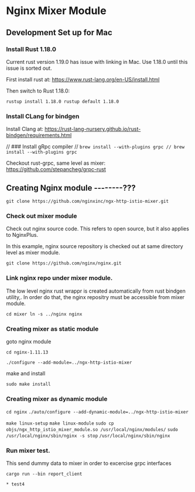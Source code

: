 # Nginx Mixer Module

## Development Set up for Mac


### Install Rust 1.18.0

Current rust version 1.19.0 has issue with linking in Mac.  Use 1.18.0 until this issue is sorted out.

First install rust at:  https://www.rust-lang.org/en-US/install.html

Then switch to Rust 1.18.0:

`rustup install 1.18.0
rustup default 1.18.0`

### Install CLang for bindgen

Install Clang at: https://rust-lang-nursery.github.io/rust-bindgen/requirements.html


// ### Install gRpc compiler
// `brew install --with-plugins grpc
// brew install --with-plugins grpc`

Checkout rust-grpc, same level as mixer:
https://github.com/stepancheg/grpc-rust

## Creating Nginx module --------???
`git clone https://github.com/nginxinc/ngx-http-istio-mixer.git`




### Check out mixer module

Check out nginx source code.  This refers to open source, but it also applies to NginxPlus.

In this example, nginx source repository is checked out at same directory level as mixer module.

`git clone https://github.com/nginx/nginx.git`

###  Link nginx repo under mixer module.

The low level nginx rust wrappr is created automatically from rust bindgen utility,.  In order do that,
the nginx repositry must be accessible from mixer module.

`cd mixer
ln -s ../nginx nginx`

### Creating mixer as static module

goto nginx module

`cd nginx-1.11.13`


`./configure --add-module=../ngx-http-istio-mixer`

make and install

`sudo make install`

### Creating mixer as dynamic module

`cd nginx`
`./auto/configure --add-dynamic-module=../ngx-http-istio-mixer`

`make linux-setup`
`make linux-module`
`sudo cp objs/ngx_http_istio_mixer_module.so /usr/local/nginx/modules/`
`sudo /usr/local/nginx/sbin/nginx -s stop`
`/usr/local/nginx/sbin/nginx`



### Run mixer test.

This send dummy data to mixer in order to excercise grpc interfaces

`cargo run --bin report_client`



`* test4`
